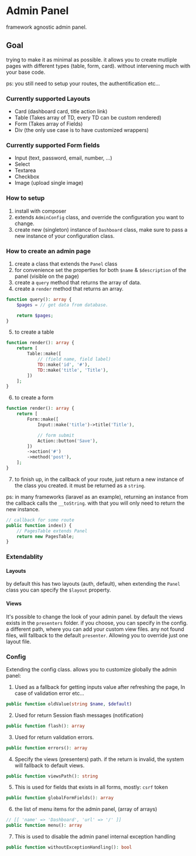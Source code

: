 # Admin Panel

framework agnostic admin panel.

## Goal

trying to make it as minimal as possible. it allows you to create mutliple pages with different types (table, form, card).
without intervening much with your base code. 

ps: you still need to setup your routes, the authentification etc...

### Currently supported Layouts

- Card (dashboard card, title action link)
- Table (Takes array of TD, every TD can be custom rendered)
- Form (Takes array of Fields)
- Div (the only use case is to have customized wrappers)

### Currently supported Form fields

- Input (text, password, email, number, ...)
- Select
- Textarea
- Checkbox
- Image (upload single image)

### How to setup

1. install with composer
2. extends `AdminConfig` class, and override the configuration you want to change.
3. create new (singleton) instance of `Dashboard` class, make sure to pass a new instance of your configuration class.


### How to create an admin page

1. create a class that extends the `Panel` class
2. for convenience set the properties for both `$name` & `$description` of the panel (visible on the page)
3. create a `query` method that returns the array of data.
4. create a `render` method that returns an array.

```php
function query(): array {
    $pages = // get data from database.

    return $pages;
}
```

5. to create a table

```php
function render(): array {
    return [
        Table::make([
            // (field name, field label)
            TD::make('id', '#'),
            TD::make('title', 'Title'),
        ])
    ];
}
```

6. to create a form

```php
function render(): array {
    return [
        Form::make([
            Input::make('title')->title('Title'),

            // form submit
            Action::button('Save'),
        ])
        ->action('#')
        ->method('post'),
    ];
}
```

7. to finish up, in the callback of your route, just return a new instance of the class you created. it must be returned as a `string`.

ps: in many frameworks (laravel as an example), returning an instance from the callback calls the `__toString`. with that you will only need to return the new instance.

```php
// callback for some route
public function index() {
    // PagesTable extends Panel
    return new PagesTable;
}
```

### Extendablity

#### Layouts

by default this has two layouts (auth, default), when extending the `Panel` class you can specify the `$layout` property.

#### Views

It's possible to change the look of your admin panel. by default the views exists in the `presenters` folder. if you choose, you can specify in the config. a different path, where you can add your custom view files. any not found files, will fallback to the default `presenter`. Allowing you to override just one layout file.


### Config

Extending the config class. allows you to customize globally the admin panel:

1. Used as a fallback for getting inputs value after refreshing the page, In case of validation error etc...

```php
public function oldValue(string $name, $default)
```

2. Used for return Session flash messages (notification)

```php
public function flash(): array
```

3. Used for return validation errors.

```php
public function errors(): array
```

4. Specify the views (presenters) path. if the return is invalid, the system will fallback to default views.

```php
public function viewsPath(): string
```  

5. This is used for fields that exists in all forms, mostly: `csrf` token

```php
public function globalFormFields(): array
```  

6. the list of menu items for the admin panel, (array of arrays)

```php
// [[ 'name' => 'Dashboard', 'url' => '/' ]]
public function menu(): array
```

7. This is used to disable the admin panel internal exception handling

```php
public function withoutExceptionHandling(): bool
```